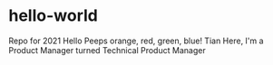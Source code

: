 # hello-world
Repo for 2021
Hello Peeps orange, red, green, blue! 
Tian Here, I'm a Product Manager turned Technical Product Manager
